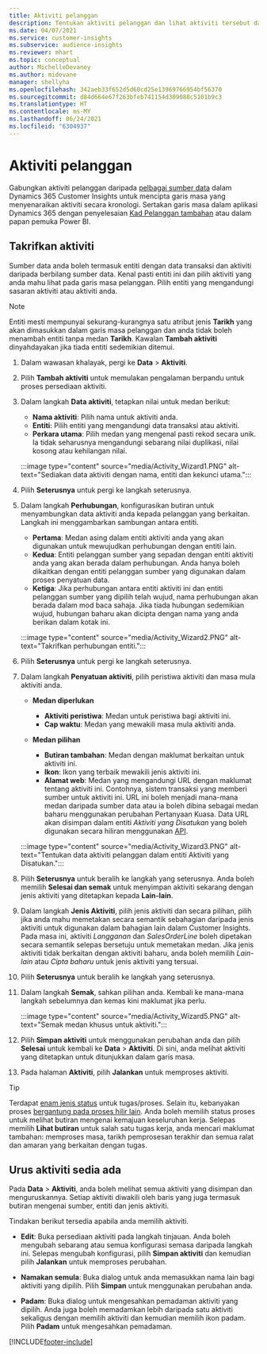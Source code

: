 ```yaml
---
title: Aktiviti pelanggan
description: Tentukan aktiviti pelanggan dan lihat aktiviti tersebut dalam garis masa pelanggan.
ms.date: 04/07/2021
ms.service: customer-insights
ms.subservice: audience-insights
ms.reviewer: mhart
ms.topic: conceptual
author: MichelleDevaney
ms.author: midevane
manager: shellyha
ms.openlocfilehash: 342aeb33f652d5d60cd25e13969766954bf56370
ms.sourcegitcommit: d84d664e67f263bfeb741154d309088c5101b9c3
ms.translationtype: HT
ms.contentlocale: ms-MY
ms.lasthandoff: 06/24/2021
ms.locfileid: "6304937"
---
```

# <a name="customer-activities"></a>Aktiviti pelanggan

Gabungkan aktiviti pelanggan daripada [pelbagai sumber data](data-sources.md) dalam Dynamics 365 Customer Insights untuk mencipta garis masa yang menyenaraikan aktiviti secara kronologi. Sertakan garis masa dalam aplikasi Dynamics 365 dengan penyelesaian [Kad Pelanggan tambahan](customer-card-add-in.md) atau dalam papan pemuka Power BI.

## <a name="define-an-activity"></a>Takrifkan aktiviti

Sumber data anda boleh termasuk entiti dengan data transaksi dan aktiviti daripada berbilang sumber data. Kenal pasti entiti ini dan pilih aktiviti yang anda mahu lihat pada garis masa pelanggan. Pilih entiti yang mengandungi sasaran aktiviti atau aktiviti anda.

> [!NOTE]
> Entiti mesti mempunyai sekurang-kurangnya satu atribut jenis **Tarikh** yang akan dimasukkan dalam garis masa pelanggan dan anda tidak boleh menambah entiti tanpa medan **Tarikh**. Kawalan **Tambah aktiviti** dinyahdayakan jika tiada entiti sedemikian ditemui.

1. Dalam wawasan khalayak, pergi ke **Data** > **Aktiviti**.

1. Pilih **Tambah aktiviti** untuk memulakan pengalaman berpandu untuk proses persediaan aktiviti.

1. Dalam langkah **Data aktiviti**, tetapkan nilai untuk medan berikut:

   - **Nama aktiviti**: Pilih nama untuk aktiviti anda.
   - **Entiti**: Pilih entiti yang mengandungi data transaksi atau aktiviti.
   - **Perkara utama**: Pilih medan yang mengenal pasti rekod secara unik. Ia tidak seharusnya mengandungi sebarang nilai duplikasi, nilai kosong atau kehilangan nilai.

   :::image type="content" source="media/Activity_Wizard1.PNG" alt-text="Sediakan data aktiviti dengan nama, entiti dan kekunci utama.":::

1. Pilih **Seterusnya** untuk pergi ke langkah seterusnya.

1. Dalam langkah **Perhubungan**, konfigurasikan butiran untuk menyambungkan data aktiviti anda kepada pelanggan yang berkaitan. Langkah ini menggambarkan sambungan antara entiti.  

   - **Pertama**: Medan asing dalam entiti aktiviti anda yang akan digunakan untuk mewujudkan perhubungan dengan entiti lain.
   - **Kedua**: Entiti pelanggan sumber yang sepadan dengan entiti aktiviti anda yang akan berada dalam perhubungan. Anda hanya boleh dikaitkan dengan entiti pelanggan sumber yang digunakan dalam proses penyatuan data.
   - **Ketiga**: Jika perhubungan antara entiti aktiviti ini dan entiti pelanggan sumber yang dipilih telah wujud, nama perhubungan akan berada dalam mod baca sahaja. Jika tiada hubungan sedemikian wujud, hubungan baharu akan dicipta dengan nama yang anda berikan dalam kotak ini.

   :::image type="content" source="media/Activity_Wizard2.PNG" alt-text="Takrifkan perhubungan entiti.":::

1. Pilih **Seterusnya** untuk pergi ke langkah seterusnya. 

1. Dalam langkah **Penyatuan aktiviti**, pilih peristiwa aktiviti dan masa mula aktiviti anda. 
   - **Medan diperlukan**
      - **Aktiviti peristiwa**: Medan untuk peristiwa bagi aktiviti ini.
      - **Cap waktu**: Medan yang mewakili masa mula aktiviti anda.

   - **Medan pilihan**
      - **Butiran tambahan**: Medan dengan maklumat berkaitan untuk aktiviti ini.
      - **Ikon**: Ikon yang terbaik mewakili jenis aktiviti ini.
      - **Alamat web**: Medan yang mengandungi URL dengan maklumat tentang aktiviti ini. Contohnya, sistem transaksi yang memberi sumber untuk aktiviti ini. URL ini boleh menjadi mana-mana medan daripada sumber data atau ia boleh dibina sebagai medan baharu menggunakan perubahan Pertanyaan Kuasa. Data URL akan disimpan dalam entiti *Aktiviti yang Disatukan* yang boleh digunakan secara hiliran menggunakan [API](apis.md).
   
   :::image type="content" source="media/Activity_Wizard3.PNG" alt-text="Tentukan data aktiviti pelanggan dalam entiti Aktiviti yang Disatukan.":::

1. Pilih **Seterusnya** untuk beralih ke langkah yang seterusnya. Anda boleh memilih **Selesai dan semak** untuk menyimpan aktiviti sekarang dengan jenis aktiviti yang ditetapkan kepada **Lain-lain**. 

1. Dalam langkah **Jenis Aktiviti**, pilih jenis aktiviti dan secara pilihan, pilih jika anda mahu memetakan secara semantik sebahagian daripada jenis aktiviti untuk digunakan dalam bahagian lain dalam Customer Insights. Pada masa ini, aktiviti *Langganan* dan *SalesOrderLine* boleh dipetakan secara semantik selepas bersetuju untuk memetakan medan. Jika jenis aktiviti tidak berkaitan dengan aktiviti baharu, anda boleh memilih *Lain-lain* atau *Cipta baharu* untuk jenis aktiviti yang tersuai.

1. Pilih **Seterusnya** untuk beralih ke langkah yang seterusnya. 

1. Dalam langkah **Semak**, sahkan pilihan anda. Kembali ke mana-mana langkah sebelumnya dan kemas kini maklumat jika perlu.

   :::image type="content" source="media/Activity_Wizard5.PNG" alt-text="Semak medan khusus untuk aktiviti.":::
   
1. Pilih **Simpan aktiviti** untuk menggunakan perubahan anda dan pilih **Selesai** untuk kembali ke **Data** > **Aktiviti**. Di sini, anda melihat aktiviti yang ditetapkan untuk ditunjukkan dalam garis masa. 

1. Pada halaman **Aktiviti**, pilih **Jalankan** untuk memproses aktiviti. 

> [!TIP]
> Terdapat [enam jenis status](system.md#status-types) untuk tugas/proses. Selain itu, kebanyakan proses [bergantung pada proses hilir lain](system.md#refresh-policies). Anda boleh memilih status proses untuk melihat butiran mengenai kemajuan keseluruhan kerja. Selepas memilih **Lihat butiran** untuk salah satu tugas kerja, anda mencari maklumat tambahan: memproses masa, tarikh pemprosesan terakhir dan semua ralat dan amaran yang berkaitan dengan tugas.


## <a name="manage-existing-activities"></a>Urus aktiviti sedia ada

Pada **Data** > **Aktiviti**, anda boleh melihat semua aktiviti yang disimpan dan menguruskannya. Setiap aktiviti diwakili oleh baris yang juga termasuk butiran mengenai sumber, entiti dan jenis aktiviti.

Tindakan berikut tersedia apabila anda memilih aktiviti. 

- **Edit**: Buka persediaan aktiviti pada langkah tinjauan. Anda boleh mengubah sebarang atau semua konfigurasi semasa daripada langkah ini. Selepas mengubah konfigurasi, pilih **Simpan aktiviti** dan kemudian pilih **Jalankan** untuk memproses perubahan.

- **Namakan semula**: Buka dialog untuk anda memasukkan nama lain bagi aktiviti yang dipilih. Pilih **Simpan** untuk menggunakan perubahan anda.

- **Padam**: Buka dialog untuk mengesahkan pemadaman aktiviti yang dipilih. Anda juga boleh memadamkan lebih daripada satu aktiviti sekaligus dengan memilih aktiviti dan kemudian memilih ikon padam. Pilih **Padam** untuk mengesahkan pemadaman.

[!INCLUDE[footer-include](../includes/footer-banner.md)]
